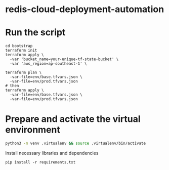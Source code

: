 # redis-cloud-deployment-automation

# Run the script
```
cd bootstrap
terraform init
terraform apply \
  -var 'bucket_name=your-unique-tf-state-bucket' \
  -var 'aws_region=ap-southeast-1' \
```

```
terraform plan \
  -var-file=env/base.tfvars.json \
  -var-file=env/prod.tfvars.json
# then
terraform apply \
  -var-file=env/base.tfvars.json \
  -var-file=env/prod.tfvars.json
```

# Prepare and activate the virtual environment

```bash
python3 -m venv .virtualenv && source .virtualenv/bin/activate
```

Install necessary libraries and dependencies

```
pip install -r requirements.txt
```